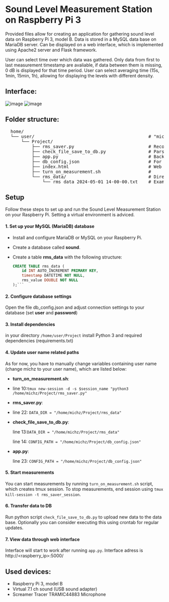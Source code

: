 # Sound Level Measurement Station on Raspberry Pi 3
Provided files allow for creating an application for gathering sound level data on Raspberry Pi 3, model B. 
Data is stored in a MySQL data base on MariaDB server. Can be displayed on a web interface, which is implemented using Apache2 server and Flask framework. 

User can select time over which data was gathered. Only data from first to last measurement timestamp are avaliable, if data between them is missing, 
0 dB is displayed for that time period. User can select averaging time (15s, 1min, 15min, 1h), allowing for displaying the levels with different density. 

## Interface:
![image](https://github.com/user-attachments/assets/a6b6b8a7-1508-4940-849f-80317a998690)
![image](https://github.com/user-attachments/assets/ec8aa204-54ac-45b8-b5c6-7f4a78f03615)

## Folder structure:                    
<pre>
  home/ 
  └── user/                                           # "michz" is used as user name
      └── Project/ 
          ├── rms_saver.py                            # Records and logs RMS values 
          ├── check_file_save_to_db.py                # Parses new data files and saves to DB 
          ├── app.py                                  # Back-end of a web interface 
          ├── db_config.json                          # For connecting with local database 
          ├── index.html                              # Web interface front-end file 
          ├── turn_on_measurement.sh                  # 
          └── rms_data/                               # Directory with data logs 
              └── rms_data_2024-05-01_14-00-00.txt    # Example file with timestamped RMS data </pre>

## Setup
Follow these steps to set up and run the Sound Level Measurement Station on your Raspberry Pi. Setting a virtual environment is adviced.

#### 1. Set up your MySQL (MariaDB) database
- Install and configure MariaDB or MySQL on your Raspberry Pi.
- Create a database called **sound**.
- Create a table **rms_data** with the following structure:
  
  ```sql
  CREATE TABLE rms_data (
      id INT AUTO_INCREMENT PRIMARY KEY,
      timestamp DATETIME NOT NULL,
      rms_value DOUBLE NOT NULL
  );```
  
#### 2. Configure database settings

Open the file db_config.json and adjust connection settings to your database (set **user** and **password**)

#### 3. Install dependencies
in your directory ```/home/user/Project``` install Python 3 and required dependencies (requirements.txt)

#### 4. Update user name related paths
As for now, you have to manually change variables containing user name (change michz to your user name), which are listed below:
- **turn_on_measurement.sh**:
- 
  line 10:```tmux new-session -d -s $session_name "python3 /home/michz/Project/rms_saver.py"```
  
- **rms_saver.py**:
- 
  line 22: ```DATA_DIR = "/home/michz/Project/rms_data"```
  
- **check_file_save_to_db.py**:

  line 13:```DATA_DIR = "/home/michz/Project/rms_data"```
  
  line 14: ```CONFIG_PATH = "/home/michz/Project/db_config.json"```

- **app.py**:

  line 23: ```CONFIG_PATH = "/home/michz/Project/db_config.json"```

#### 5. Start measurements
You can start measurements by running ```turn_on_measurement.sh``` script, which creates tmux session.
To stop measurements, end session using ```tmux kill-session -t rms_saver_session```.

#### 6. Transfer data to DB
Run python script ```check_file_save_to_db.py``` to upload new data to the data base. Optionally you can consider executing this using crontab for regular updates.

#### 7. View data through web interface
Interface will start to work after running ```app.py```.
Interface adress is http://<raspberry_ip>:5000/

## Used devices:
- Raspberry Pi 3, model B
- Virtual 7.1 ch sound (USB sound adapter)
- Screamer Tracer TRAMIC44883 Microphone






